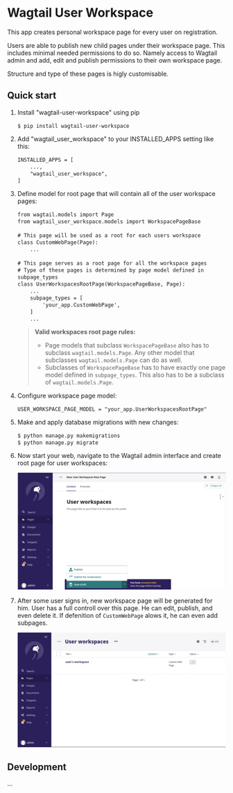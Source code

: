 
# Wagtail User Workspace

This app creates personal workspace page for every user on registration.

Users are able to publish new child pages under their workspace page. This includes minimal needed permissions to do so. Namely access to Wagtail admin and add, edit and publish permissions to their own workspace page.

Structure and type of these pages is higly customisable.

## Quick start

1. Install "wagtail-user-workspace" using pip
    
    ```
    $ pip install wagtail-user-workspace
    ```

2. Add "wagtail_user_workspace" to your INSTALLED_APPS setting like this:

    ```
    INSTALLED_APPS = [
        ...,
        "wagtail_user_workspace",
    ]
    ```

3. Define model for root page that will contain all of the user workspace pages:

    ```
    from wagtail.models import Page
    from wagtail_user_workspace.models import WorkspacePageBase    

    # This page will be used as a root for each users workspace
    class CustomWebPage(Page):
        ...        

    # This page serves as a root page for all the workspace pages
    # Type of these pages is determined by page model defined in subpage_types
    class UserWorkspacesRootPage(WorkspacePageBase, Page):
        ...
        subpage_types = [
            'your_app.CustomWebPage',
        ]
        ...
    ```

    > **Valid workspaces root page rules:**
    > - Page models that subclass `WorkspacePageBase` also has to subclass `wagtail.models.Page`. Any other model that subclasses `wagtail.models.Page` can do as well.
    > - Subclasses of `WorkspacePageBase` has to have exactly one page model defined in `subpage_types`. This also has to be a subclass of `wagtail.models.Page`.

4. Configure workspace page model:
    ``` 
    USER_WORKSPACE_PAGE_MODEL = "your_app.UserWorkspacesRootPage"
    ```

5. Make and apply database migrations with new changes:

    ```
    $ python manage.py makemigrations
    $ python manage.py migrate
    ```

6. Now start your web, navigate to the Wagtail admin interface and create root page for user workspaces:

    <img src="screenshots/1.png"/>

7. After some user signs in, new workspace page will be generated for him.
User has a full controll over this page. He can edit, publish, and even delete it. If defenition of `CustomWebPage` alows it, he can even add subpages.

    <img src="screenshots/2.png"/>
    

## Development

...

